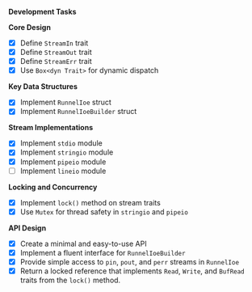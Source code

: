**Development Tasks**

**Core Design**
- [x] Define `StreamIn` trait
- [x] Define `StreamOut` trait
- [x] Define `StreamErr` trait
- [x] Use `Box<dyn Trait>` for dynamic dispatch

**Key Data Structures**
- [x] Implement `RunnelIoe` struct
- [x] Implement `RunnelIoeBuilder` struct

**Stream Implementations**
- [x] Implement `stdio` module
- [x] Implement `stringio` module
- [x] Implement `pipeio` module
- [ ] Implement `lineio` module

**Locking and Concurrency**
- [x] Implement `lock()` method on stream traits
- [x] Use `Mutex` for thread safety in `stringio` and `pipeio`

**API Design**
- [x] Create a minimal and easy-to-use API
- [x] Implement a fluent interface for `RunnelIoeBuilder`
- [x] Provide simple access to `pin`, `pout`, and `perr` streams in `RunnelIoe`
- [x] Return a locked reference that implements `Read`, `Write`, and `BufRead` traits from the `lock()` method.

